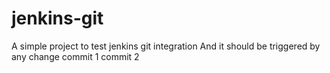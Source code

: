 # jenkins-git
A simple project to test jenkins git integration
And it should be triggered by any change
commit 1
commit 2
